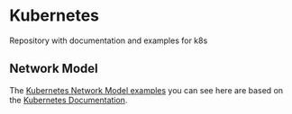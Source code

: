 # Kubernetes
Repository with documentation and examples for k8s

## Network Model

The [Kubernetes Network Model examples](./network/network.md) you can see here are based on the [Kubernetes Documentation](https://kubernetes.io/docs/concepts/cluster-administration/networking/).
